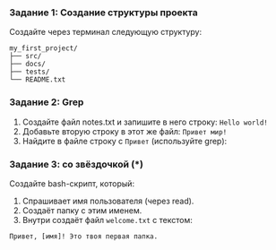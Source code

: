 ### Задание 1: Создание структуры проекта
Создайте через терминал следующую структуру:

    my_first_project/
    ├── src/
    ├── docs/
    ├── tests/
    └── README.txt

### Задание 2: Grep
1. Создайте файл notes.txt и запишите в него строку: ```Hello world!```
2. Добавьте вторую строку в этот же файл: ```Привет мир!```
3. Найдите в файле строку с ```Привет``` (используйте grep):

### Задание 3: со звёздочкой (*)
Создайте bash-скрипт, который:
1. Спрашивает имя пользователя (через read).
2. Создаёт папку с этим именем.
3. Внутри создаёт файл ```welcome.txt``` с текстом:
```
Привет, [имя]! Это твоя первая папка.
```

